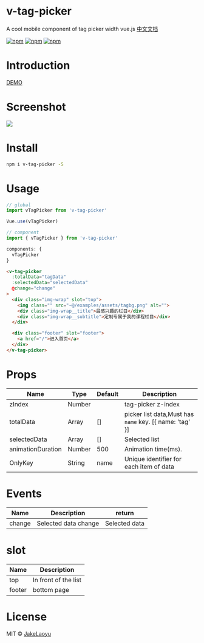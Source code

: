 # v-tag-picker

A cool mobile component of tag picker width vue.js [中文文档](https://github.com/JakeLaoyu/v-tag-picker/blob/master/README-CN.md)

[![npm](https://img.shields.io/npm/v/v-tag-picker.svg?style=flat-square)](https://www.npmjs.com/package/v-tag-picker)
[![npm](https://img.shields.io/npm/dt/v-tag-picker.svg?style=flat-square)](https://www.npmjs.com/package/v-tag-picker)
[![npm](https://img.shields.io/npm/l/v-tag-picker.svg?style=flat-square)](https://github.com/jakelaoyu/v-tag-picker/blob/master/LICENSE)

# Introduction

[DEMO](https://jakelaoyu.github.io/v-tag-picker/demo/#/demo)

# Screenshot

![](https://blogimg.jakeyu.top/v-tag-picker/screenshot-3.gif)

# Install

```sh
npm i v-tag-picker -S
```

# Usage

```js
// global
import vTagPicker from 'v-tag-picker'

Vue.use(vTagPicker)

// component
import { vTagPicker } from 'v-tag-picker'

components: {
  vTagPicker
}
```

```html
<v-tag-picker
  :totalData="tagData"
  :selectedData="selectedData"
  @change="change"
>
  <div class="img-wrap" slot="top">
    <img class="" src="~@/examples/assets/tagbg.png" alt="">
    <div class="img-wrap__title">最感兴趣的栏目</div>
    <div class="img-wrap__subtitle">定制专属于我的课程栏目</div>
  </div>

  <div class="footer" slot="footer">
    <a href="/">进入首页</a>
  </div>
</v-tag-picker>
```

# Props

| Name              | Type   | Default | Description                                             |
| ----------------- | ------ | ------- | ------------------------------------------------------- |
| zIndex            | Number |         | tag-picker z-index                                      |
| totalData         | Array  | []      | picker list data,Must has `name` key. [{ name: 'tag' }] |
| selectedData      | Array  | []      | Selected list                                           |
| animationDuration | Number | 500     | Animation time(ms).                                     |
| OnlyKey           | String | name    | Unique identifier for each item of data                 |

# Events

| Name   | Description          | return        |
| ------ | -------------------- | ------------- |
| change | Selected data change | Selected data |

# slot

| Name   | Description          |
| ------ | -------------------- |
| top    | In front of the list |
| footer | bottom page          |

# License
MIT © [JakeLaoyu](https://github.com/JakeLaoyu)
